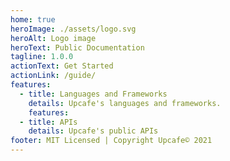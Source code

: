 ```yaml
---
home: true
heroImage: ./assets/logo.svg
heroAlt: Logo image
heroText: Public Documentation
tagline: 1.0.0
actionText: Get Started
actionLink: /guide/
features:
  - title: Languages and Frameworks
    details: Upcafe's languages and frameworks.
    features:
  - title: APIs
    details: Upcafe's public APIs
footer: MIT Licensed | Copyright Upcafe© 2021
---
```


